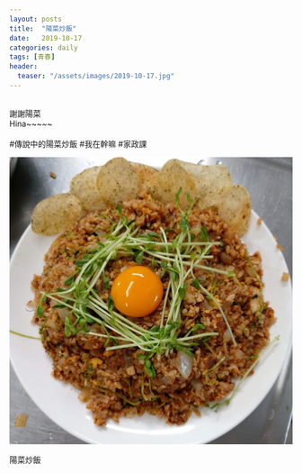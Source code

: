 ```yaml
---
layout: posts
title:  "陽菜炒飯"
date:   2019-10-17
categories: daily
tags: [青春]
header: 
  teaser: "/assets/images/2019-10-17.jpg"
---
```

<br>
謝謝陽菜<br>
Hina~~~~~<br><br>
#傳說中的陽菜炒飯
#我在幹嘛
#家政課<br>

![陽菜炒飯](/assets/images/2019-10-17.jpg "陽菜炒飯")
<figcaption>陽菜炒飯</figcaption><br>